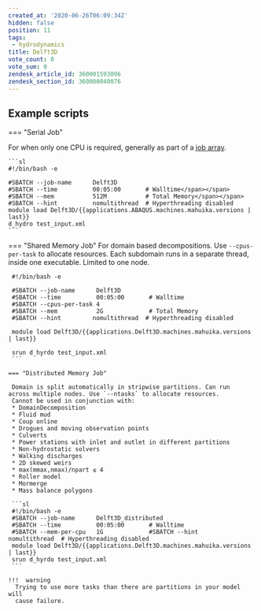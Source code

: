 ```yaml
---
created_at: '2020-06-26T06:09:34Z'
hidden: false
position: 11
tags:
 - hydrodynamics
title: Delft3D
vote_count: 0
vote_sum: 0
zendesk_article_id: 360001593096
zendesk_section_id: 360000040076
---
```


## Example scripts

=== "Serial Job"

For when only one CPU is required, generally as part of
a [job
array](https://support.nesi.org.nz/hc/en-gb/articles/360000690275-Parallel-Execution#t_array).

    ```sl
    #!/bin/bash -e

    #SBATCH --job-name      Delft3D
    #SBATCH --time          00:05:00       # Walltime</span></span>
    #SBATCH --mem           512M           # Total Memory</span></span>
    #SBATCH --hint          nomultithread  # Hyperthreading disabled
    module load Delft3D/{{applications.ABAQUS.machines.mahuika.versions | last}}
    d_hydro test_input.xml
    ```

=== "Shared Memory Job"
For domain based decompositions. Use `--cpus-per-task` to allocate
resources.
Each subdomain runs in a separate
thread, inside one executable. Limited to one node.

   ```sl
    #!/bin/bash -e
    
    #SBATCH --job-name      Delft3D
    #SBATCH --time          00:05:00       # Walltime
    #SBATCH --cpus-per-task 4
    #SBATCH --mem           2G             # Total Memory
    #SBATCH --hint         nomultithread  # Hyperthreading disabled
    
    module load Delft3D/{{applications.Delft3D.machines.mahuika.versions | last}}
    
    srun d_hyrdo test_input.xml
    ```
 
 === "Distributed Memory Job"

    Domain is split automatically in stripwise partitions. Can run
across multiple nodes. Use `--ntasks` to allocate resources.
    Cannot be used in conjunction with:
    * DomainDecomposition
    * Fluid mud
    * Coup online
    * Drogues and moving observation points
    * Culverts
    * Power stations with inlet and outlet in different partitions
    * Non-hydrostatic solvers
    * Walking discharges
    * 2D skewed weirs
    * max(mmax,nmax)/npart ≤ 4
    * Roller model
    * Mormerge
    * Mass balance polygons

    ```sl
    #!/bin/bash -e
    #SBATCH --job-name      Delft3D_distributed
    #SBATCH --time          00:05:00       # Walltime
    #SBATCH --mem-per-cpu   1G             #SBATCH --hint          nomultithread  # Hyperthreading disabled
    module load Delft3D/{{applications.Delft3D.machines.mahuika.versions | last}}
    srun d_hyrdo test_input.xml
    ```

!!!  warning 
     Trying to use more tasks than there are partitions in your model will
     cause failure.
